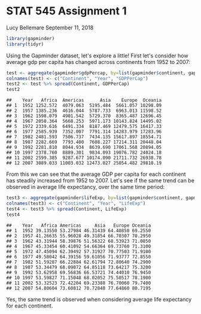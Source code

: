 STAT 545 Assignment 1
================
Lucy Bellemare
September 11, 2018

``` r
library(gapminder)
library(tidyr)
```

Using the Gapminder dataset, let's explore a little! First let's consider how average gdp per capita has changed across continents from 1952 to 2007:

``` r
test <- aggregate(gapminder$gdpPercap, by=list(gapminder$continent, gapminder$year), FUN=mean)
colnames(test) <- c("Continent", "Year", "GDPPerCap")
test2 <- test %>% spread(Continent, GDPPerCap)
test2
```

    ##    Year   Africa  Americas      Asia    Europe  Oceania
    ## 1  1952 1252.572  4079.063  5195.484  5661.057 10298.09
    ## 2  1957 1385.236  4616.044  5787.733  6963.013 11598.52
    ## 3  1962 1598.079  4901.542  5729.370  8365.487 12696.45
    ## 4  1967 2050.364  5668.253  5971.173 10143.824 14495.02
    ## 5  1972 2339.616  6491.334  8187.469 12479.575 16417.33
    ## 6  1977 2585.939  7352.007  7791.314 14283.979 17283.96
    ## 7  1982 2481.593  7506.737  7434.135 15617.897 18554.71
    ## 8  1987 2282.669  7793.400  7608.227 17214.311 20448.04
    ## 9  1992 2281.810  8044.934  8639.690 17061.568 20894.05
    ## 10 1997 2378.760  8889.301  9834.093 19076.782 24024.18
    ## 11 2002 2599.385  9287.677 10174.090 21711.732 26938.78
    ## 12 2007 3089.033 11003.032 12473.027 25054.482 29810.19

From this we can see that the average GDP per capita for each continent has steadily increased from 1952 to 2007. Let's see if the same trend can be observed in average life expectancy, over the same time period:

``` r
test3 <- aggregate(gapminder$lifeExp, by=list(gapminder$continent, gapminder$year), FUN=mean)
colnames(test3) <- c("Continent", "Year", "LifeExp")
test4 <- test3 %>% spread(Continent, LifeExp)
test4
```

    ##    Year   Africa Americas     Asia   Europe Oceania
    ## 1  1952 39.13550 53.27984 46.31439 64.40850 69.2550
    ## 2  1957 41.26635 55.96028 49.31854 66.70307 70.2950
    ## 3  1962 43.31944 58.39876 51.56322 68.53923 71.0850
    ## 4  1967 45.33454 60.41092 54.66364 69.73760 71.3100
    ## 5  1972 47.45094 62.39492 57.31927 70.77503 71.9100
    ## 6  1977 49.58042 64.39156 59.61056 71.93777 72.8550
    ## 7  1982 51.59287 66.22884 62.61794 72.80640 74.2900
    ## 8  1987 53.34479 68.09072 64.85118 73.64217 75.3200
    ## 9  1992 53.62958 69.56836 66.53721 74.44010 76.9450
    ## 10 1997 53.59827 71.15048 68.02052 75.50517 78.1900
    ## 11 2002 53.32523 72.42204 69.23388 76.70060 79.7400
    ## 12 2007 54.80604 73.60812 70.72848 77.64860 80.7195

Yes, the same trend is observed when considering average life expectancy for each continent.
